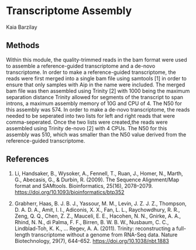 # Transcriptome Assembly

Kaia Barzilay

## Methods

Within this module, the quality-trimmed reads in the bam format were used to assemble a reference-guided transcriptome and a de-novo transcriptome. In order to make a reference-guided transcriptome, the reads were first merged into a single bam file using samtools [1] in order to ensure that only samples with Aip in the name were included. The merged bam file was then assembled using Trinity [2] with 1000 being the maximum separation distance Trinity allowed for segments of the transcript to span introns, a maximum assembly memory of 10G and CPU of 4. The N50 for this assembly was 574. In order to make a de-novo transcriptome, the reads needed to be seperated into two lists for left and right reads that were comma-seperated. Once the two lists were created,the reads were assembled using Trinity de-novo [2] with 4 CPUs. The N50 for this assembly was 510, which was smaller than the N50 value derived from the reference-guided transcriptome.   

## References 

1.   Li, Handsaker, B., Wysoker, A., Fennell, T., Ruan, J., Homer, N., Marth, G., Abecasis, G., & Durbin, R. (2009). The Sequence Alignment/Map format and SAMtools. Bioinformatics, 25(16), 2078–2079. https://doi.org/10.1093/bioinformatics/btp352

2.   Grabherr, Haas, B. J. B. J., Yassour, M. M., Levin, J. Z. J. Z., Thompson, D. A. D. A., Amit, I. I., Adiconis, X. X., Fan, L. L., Raychowdhury, R. R., Zeng, Q. Q., Chen, Z. Z., Mauceli, E. E., Hacohen, N. N., Gnirke, A. A., Rhind, N. N., di Palma, F. F., Birren, B. W. B. W., Nusbaum, C. C., Lindblad-Toh, K. K., … Regev, A. A. (2011). Trinity: reconstructing a full-length transcriptome without a genome from RNA-Seq data. Nature Biotechnology, 29(7), 644–652. https://doi.org/10.1038/nbt.1883



